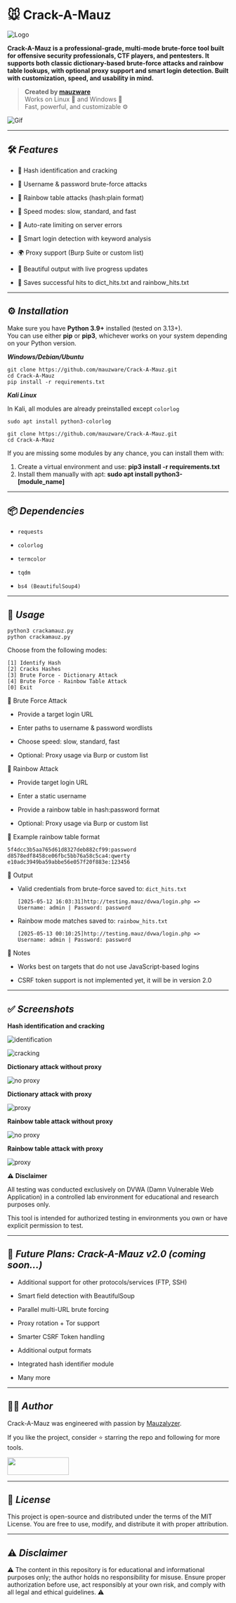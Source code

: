 # 🐭 Crack-A-Mauz

![Logo](https://github.com/mauzware/Mauzalyzer-assets/blob/main/crackamauz%20logo.png)

**Crack-A-Mauz is a professional-grade, multi-mode brute-force tool built for offensive security professionals, CTF players, and pentesters. It supports both classic dictionary-based brute-force attacks and rainbow table lookups, with optional proxy support and smart login detection. Built with customization, speed, and usability in mind.**

> **Created by [mauzware](https://github.com/mauzware)**  
> Works on Linux 🐧 and Windows 🧩  
> Fast, powerful, and customizable ⚙️

![Gif](https://github.com/mauzware/Mauzalyzer-assets/blob/main/cracker%20boi.gif)

---

## 🛠 <i>Features</i>

- 🧩 Hash identification and cracking

- 🔑 Username & password brute-force attacks

- 🌈 Rainbow table attacks (hash:plain format)

- 🚀 Speed modes: slow, standard, and fast

- 🔁 Auto-rate limiting on server errors

- 🧠 Smart login detection with keyword analysis

- 🌍 Proxy support (Burp Suite or custom list)

- 🎯 Beautiful output with live progress updates

- 💾 Saves successful hits to dict_hits.txt and rainbow_hits.txt

---

## ⚙️ <i>Installation</i>

Make sure you have **Python 3.9+** installed (tested on 3.13+). <br>
You can use either **pip** or **pip3**, whichever works on your system depending on your Python version.

<i>**Windows/Debian/Ubuntu**</i>

```
git clone https://github.com/mauzware/Crack-A-Mauz.git
cd Crack-A-Mauz
pip install -r requirements.txt
```

<i>**Kali Linux**</i>

In Kali, all modules are already preinstalled except `colorlog`

```
sudo apt install python3-colorlog

git clone https://github.com/mauzware/Crack-A-Mauz.git
cd Crack-A-Mauz
```

If you are missing some modules by any chance, you can install them with: <br>
1) Create a virtual environment and use: **pip3 install -r requirements.txt** <br>
2) Install them manually with apt: **sudo apt install python3-[module_name]**

---

## 📦 <i>**Dependencies**</i>

- `requests`

- `colorlog`

- `termcolor`

- `tqdm`

- `bs4 (BeautifulSoup4)`

---

## 🧪 <i>**Usage**</i>

```
python3 crackamauz.py
python crackamauz.py
```

Choose from the following modes:

```
[1] Identify Hash
[2] Cracks Hashes
[3] Brute Force - Dictionary Attack
[4] Brute Force - Rainbow Table Attack
[0] Exit
```

🔐 Brute Force Attack

- Provide a target login URL

- Enter paths to username & password wordlists

- Choose speed: slow, standard, fast

- Optional: Proxy usage via Burp or custom list

🌈 Rainbow Attack

- Provide target login URL

- Enter a static username

- Provide a rainbow table in hash:password format

- Optional: Proxy usage via Burp or custom list

📄 Example rainbow table format

```
5f4dcc3b5aa765d61d8327deb882cf99:password
d8578edf8458ce06fbc5bb76a58c5ca4:qwerty
e10adc3949ba59abbe56e057f20f883e:123456
```

📁 Output

- Valid credentials from brute-force saved to: `dict_hits.txt`

  ```
  [2025-05-12 16:03:31]http://testing.mauz/dvwa/login.php => Username: admin | Password: password
  ```

- Rainbow mode matches saved to: `rainbow_hits.txt`

  ```
  [2025-05-13 00:10:25]http://testing.mauz/dvwa/login.php => Username: admin | Password: password
  ```

📌 Notes

- Works best on targets that do not use JavaScript-based logins

- CSRF token support is not implemented yet, it will be in version 2.0

---

## ✅ <i>**Screenshots**</i>

**Hash identification and cracking**

![identification](https://github.com/mauzware/Mauzalyzer-assets/blob/main/kali%20hash%20identification.png)

![cracking](https://github.com/mauzware/Mauzalyzer-assets/blob/main/kali%20hash%20cracking.png)

**Dictionary attack without proxy**

![no proxy](https://github.com/mauzware/Mauzalyzer-assets/blob/main/kali%20brute%20longer%20lists.png)

**Dictionary attack with proxy**

![proxy](https://github.com/mauzware/Mauzalyzer-assets/blob/main/kali%20brute%20proxy.png)

**Rainbow table attack without proxy**

![no proxy](https://github.com/mauzware/Mauzalyzer-assets/blob/main/rainbow%20normal.png)

**Rainbow table attack with proxy**

![proxy](https://github.com/mauzware/Mauzalyzer-assets/blob/main/rainbow%20proxy.png)

⚠️ **Disclaimer**

All testing was conducted exclusively on DVWA (Damn Vulnerable Web Application) in a controlled lab environment for educational and research purposes only.

This tool is intended for authorized testing in environments you own or have explicit permission to test.

---

## 🚧 <i>Future Plans: Crack-A-Mauz v2.0 (coming soon...)</i>

- Additional support for other protocols/services (FTP, SSH)

- Smart field detection with BeautifulSoup

- Parallel multi-URL brute forcing

- Proxy rotation + Tor support

- Smarter CSRF Token handling

- Additional output formats

- Integrated hash identifier module

- Many more

---

## 👨‍💻 <i>**Author**</i>

Crack-A-Mauz was engineered with passion by [Mauzalyzer](https://github.com/mauzware/Mauzalyzer).

If you like the project, consider ⭐️ starring the repo and following for more tools.

[<img src="https://github.com/mauzware/mauzware/blob/main/LOGO%20NEW.png" width="140px" height="40px"/>](https://github.com/mauzware)

---

## 📜 <i>**License**</i>

This project is open-source and distributed under the terms of the MIT License. You are free to use, modify, and distribute it with proper attribution.

---

## ⚠️ <i>**Disclaimer**</i>

⚠️ The content in this repository is for educational and informational purposes only; the author holds no responsibility for misuse. 
Ensure proper authorization before use, act responsibly at your own risk, and comply with all legal and ethical guidelines. ⚠️






